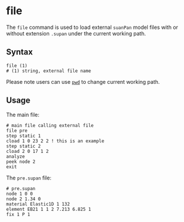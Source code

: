# file

The `file` command is used to load external `suanPan` model files with or without extension `.supan` under the current working path.

## Syntax

```
file (1)
# (1) string, external file name
```

Please note users can use [`pwd`](../Process/pwd.md) to change current working path.

## Usage

The main file:

```
# main file calling external file
file pre
step static 1
cload 1 0 23 2 2 ! this is an example
step static 2
cload 2 0 17 1 2
analyze
peek node 2
exit
```

The `pre.supan` file:

```
# pre.supan
node 1 0 0
node 2 1.34 0
material Elastic1D 1 132
element EB21 1 1 2 7.213 6.825 1
fix 1 P 1
```
